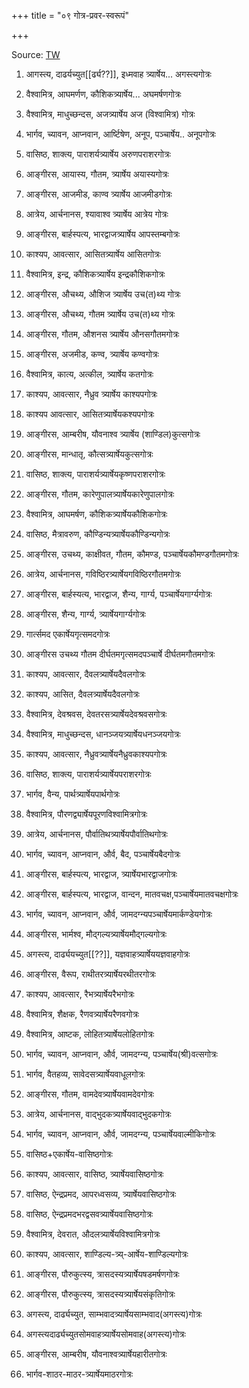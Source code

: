 +++
title = "०९ गोत्र-प्रवर-स्वरूपं"

+++

Source: [TW](https://archive.org/details/apastambiya-purvaprayoga-ghanapathi-vaduvur-veeravalli-srinivasadesikacharya/page/n207/mode/1up?q=atonement)




1. आगस्त्य, दाढर्यच्युत[[र्ढ्य??]], इध्मवाह त्र्यार्षेय... अगस्त्यगोत्रः  
2. वैश्वामित्र, आघमर्णण, कौशिकत्र्यार्षेय... अघमर्षणगोत्रः  
3. वैश्वामित्र, माधुच्छन्दस, अजत्र्यार्षेय अज (विश्वामित्र) गोत्रः  
4. भार्गव, च्यावन, आप्नवान, आर्ष्टिषेण, अनूप, पञ्चार्षेय.. अनूपगोत्रः  
5. वासिष्ठ, शाक्त्य, पाराशर्यत्र्यार्षेय अरुणपराशरगोत्रः  
6. आङ्गीरस, आयास्य, गौतम, त्र्यार्षेय अयास्यगोत्रः  
7. आङ्गीरस, आजमीड, काण्व त्र्यार्षेय आजमीडगोत्रः  
8. आत्रेय, आर्चनानस, श्यावाश्व त्र्यार्षेय आत्रेय गोत्रः  
9. आङ्गीरस, बार्हस्पत्य, भारद्वाजत्र्यार्षेय आपस्तम्बगोत्रः  
10. काश्यप, आवत्सार, आसितत्र्यार्षेय आसितगोत्रः  
11. वैश्वामित्र, इन्द्र, कौशिकत्र्यार्षेय इन्द्रकौशिकगोत्रः  
12. आङ्गीरस, औचथ्य, औशिज त्र्यार्षेय उच(त)थ्य गोत्रः  
13. आङ्गीरस, औचथ्य, गौतम त्र्यार्षेय उच(त)थ्य गोत्रः  
14. आङ्गीरस, गौतम, औशनस त्र्यार्षेय औनसगौतमगोत्रः  
15. आङ्गीरस, अजमीड, कण्व, त्र्यार्षेय कण्वगोत्रः  
16. वैश्वामित्र, कात्य, अत्कील, त्र्यार्षेय कतगोत्रः  
17. काश्यप, आवत्सार, नैध्रुव त्र्यार्षेय काश्यपगोत्रः  
18. काश्यप आवत्सार, आसितत्र्यार्षेयकश्यपगोत्रः  

19. आङ्गीरस, आम्बरीष, यौवनाश्व त्र्यार्षेय (शाण्डिल)कुत्सगोत्रः  
20. आङ्गीरस, मान्धातृ, कौत्सत्र्यार्षेयकुत्सगोत्रः  
21. वासिष्ठ, शाक्त्य, पाराशर्यत्र्यार्षेयकृष्णपराशरगोत्रः  
22. आङ्गीरस, गौतम, कारेणुपालत्र्यार्षेयकारेणुपालगोत्रः  
23. वैश्वामित्र, आघमर्षण, कौशिकत्र्यार्षेयकौशिकगोत्रः  
24. वासिष्ठ, मैत्रावरुण, कौण्डिन्यत्र्यार्षेयकौण्डिन्यगोत्रः  
25. आङ्गीरस, उचथ्य, काक्षीवत, गौतम, कौमण्ड, पञ्चार्षेयकौमण्डगौतमगोत्रः  
26. आत्रेय, आर्चनानस, गविष्ठिरत्र्यार्षेयगविष्ठिरगौतमगोत्रः  
27. आङ्गीरस, बार्हस्यत्य, भारद्वाज, शैन्य, गार्ग्य, पञ्चार्षेयगार्ग्यगोत्रः  
28. आङ्गीरस, शैन्य, गार्ग्य, त्र्यार्षेयगार्ग्यगोत्रः  
29. गार्त्समद एकार्षेयगृत्समदगोत्रः  
30. आङ्गीरस उचथ्य गौतम दीर्घतमगृत्समदपञ्चार्षे दीर्घतमगौतमगोत्रः  
31. काश्यप, आवत्सार, दैवलत्र्यार्षेयदैवलगोत्रः  
32. काश्यप, आसित, दैवलत्र्यार्षेयदैवलगोत्रः  
33. वैश्वामित्र, देवश्रवस, देवतरसत्र्यार्षेयदेवश्रवसगोत्रः  
34. वैश्वामित्र, माधुच्छन्दस, धानञ्जयत्र्यार्षेयधनञ्जयगोत्रः  
35. काश्यप, आवत्सार, नैध्रुवत्र्यार्षेयनैध्रुवकाश्यपगोत्रः  
36. वासिष्ठ, शाक्त्य, पाराशर्यत्र्यार्षेयपराशरगोत्रः

37. भार्गव, वैन्य, पार्थत्र्यार्षेयपार्थगोत्रः  
38. वैश्वामित्र, पौरणद्व्यार्षेयपूरणविश्वामित्रगोत्रः  
39. आत्रेय, आर्चनानस, पौर्वातिथत्र्यार्षेयपौर्वातिथगोत्रः  
40. भार्गव, च्यावन, आप्नवान, और्व, बैद, पञ्चार्षेयबैदगोत्रः  
41. आङ्गीरस, बार्हस्पत्य, भारद्वाज, त्र्यार्षेयभारद्वाजगोत्रः  
42. आङ्गीरस, बार्हस्पत्य, भारद्वाज, वान्दन, मातवचक्ष,पञ्चार्षेयमातवचक्षगोत्रः  
43. भार्गव, च्यावन, आप्नवान, और्व, जामदग्न्यपञ्चार्षेयमार्कण्डेयगोत्रः  
44. आङ्गीरस, भार्मश्व, मौद्गल्यत्र्यार्षेयमौद्गल्यगोत्रः  
45. अगस्त्य, दार्ढ्ययच्युत[[??]], यज्ञवाहत्र्यार्षेययज्ञवाहगोत्रः  
46. आङ्गीरस, वैरूप, राथीतरत्र्यार्षेयरथीतरगोत्रः  
47. काश्यप, आवत्सार, रैभत्र्यार्षेयरैभगोत्रः  
48. वैश्वामित्र, शैक्षक, रैणवत्र्यार्षेयरैणवगोत्रः  
49. वैश्वामित्र, आष्टक, लोहितत्र्यार्षेयलोहितगोत्रः  
50. भार्गव, च्यावन, आप्नवान, और्व, जामदग्न्य, पञ्चार्षेय(श्री)वत्सगोत्रः  
51. भार्गव, वैतहव्य, सावेदसत्र्यार्षेयवाधूलगोत्रः  
52. आङ्गीरस, गौतम, वामदेवत्र्यार्षेयवामदेवगोत्रः  
53. आत्रेय, आर्चनानस, वाद्भुदकत्र्यार्षेयवाद्भुदकगोत्रः

54. भार्गव, च्यावन, आप्नवान, और्व, जामदग्न्य, पञ्चार्षेयवाल्मीकिगोत्रः  
55. वासिष्ठ+एकार्षेय-वासिष्ठगोत्रः  
56. काश्यप, आवत्सार, वासिष्ठ, त्र्यार्षेयवासिष्ठगोत्रः  
57. वासिष्ठ, ऐन्द्रप्रमद, आपरध्वसव्य, त्र्यार्षेयवासिष्ठगोत्रः  
58. वासिष्ठ, ऐन्द्रप्रमदभरद्वसवत्र्यार्षेयवासिष्ठगोत्रः  
59. वैश्वामित्र, देवरात, औदलत्र्यार्षेयविश्वामित्रगोत्रः  
60. काश्यप, आवत्सार, शाण्डिल्य-त्र्य्-आर्षेय-शाण्डिल्यगोत्रः  
61. आङ्गीरस, पौरुकुत्स्य, त्रासदस्यत्र्यार्षेयषडमर्षणगोत्रः  
62. आङ्गीरस, पौरुकुत्स्य, त्रासदस्यत्र्यार्षेयसंकृतिगोत्रः  
63. अगस्त्य, दार्ढ्यच्युत, साम्भवादत्र्यार्षेयसाम्भवाद(अगस्त्य)गोत्रः  
64. अगस्त्यदार्ढ्यच्युतसोमवाहत्र्यार्षेयसोमवाह(अगस्त्य)गोत्रः  
65. आङ्गीरस, आम्बरीष, यौवनाश्वत्र्यार्षेयहारीतगोत्रः
66. भार्गव-शाठर-माठर-त्र्यार्षेयमाठरगोत्रः


